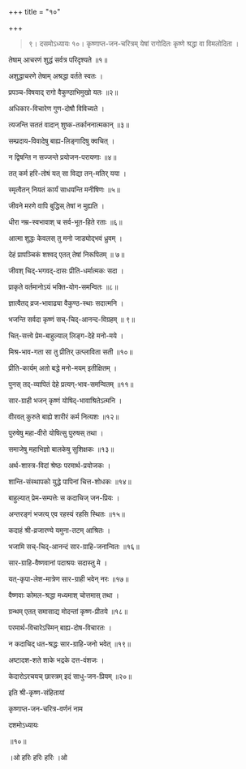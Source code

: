 +++
title = "१०"

+++
> ९। 
दसमोऽध्यायः
> १०। 
कृष्णाप्त-जन-चरित्रम्
येषां रागोदितः कृष्णे श्रद्धा वा विमलोदिता ।

तेषाम् आचरणं शुद्धं सर्वत्र परिदृश्यते ॥१॥

अशुद्धाचरणे तेषाम् अश्रद्धा वर्तते स्वतः ।

प्रपञ्च-विषयाद् रागो वैकुण्ठाभिमुखो यतः ॥२॥

अधिकार-विचारेण गुण-दोषौ विविच्यते ।

त्यजन्ति सततं वादान् शुष्क-तर्काननात्मकान् ॥३॥

सम्प्रदाय-विवादेषु बाह्य-लिङ्गादिषु क्वचित् ।

न द्विषन्ति न सज्जन्ते प्रयोजन-परायणाः ॥४॥

तत् कर्म हरि-तोषं यत् सा विद्या तन्-मतिर् यया ।

स्मृत्वैतन् नियतं कार्यं साधयन्ति मनीषिणः ॥५॥

जीवने मरणे वापि बुद्धिस् तेषां न मुह्यति ।

धीरा नम्र-स्वभावाश् च सर्व-भूत-हिते रताः ॥६॥

आत्मा शुद्धः केवलस् तु मनो जाड्योद्भवं ध्रुवम् ।

देहं प्रापञ्चिकं शश्वद् एतत् तेषां निरूपितम् ॥ ७॥

जीवश् चिद्-भगवद्-दासः प्रीति-धर्मात्मकः सदा ।

प्राकृते वर्तमानोऽयं भक्ति-योग-समन्वितः ॥८॥

ज्ञात्वैतद् व्रज-भावाढ्या वैकुण्ठ-स्थाः सदात्मनि ।

भजन्ति सर्वदा कृष्णं सच्-चिद्-आनन्द-विग्रहम् ॥ ९॥

चित्-सत्त्वे प्रेम-बाहुल्याल् लिङ्ग-देहे मनो-मये ।

मिश्र-भाव-गता सा तु प्रीतिर् उत्प्लाविता सती ॥१०॥

प्रीति-कार्यम् अतो बद्धे मनो-मयम् इतीक्षितम् ।

पुनस् तद्-व्यापितं देहे प्रत्यग्-भाव-समन्वितम् ॥११॥

सार-ग्राही भजन् कृष्णं योषिद्-भावाश्रितेऽत्मनि ।

वीरवत् कुरुते बाह्ये शारीरं कर्म नित्यशः ॥१२॥

पुरुषेषु महा-वीरो योषित्सु पुरुषस् तथा ।

समाजेषु महाभिज्ञो बालकेषु सुशिक्षकः ॥१३॥

अर्थ-शास्त्र-विदां श्रेष्ठः परमार्थ-प्रयोजकः ।

शान्ति-संस्थापको युद्धे पापिनां चित्त-शोधकः ॥१४॥

बाहुल्यात् प्रेम-सम्पत्तेः स कदाचिज् जन-प्रियः ।

अन्तरङ्गं भजत्य् एव रहस्यं रहसि स्थितः ॥१५॥

कदाहं श्री-व्रजारण्ये यमुना-तटम् आश्रितः ।

भजामि सच्-चिद्-आनन्दं सार-ग्राहि-जनान्वितः ॥१६॥

सार-ग्राहि-वैष्णवानां पदाश्रयः सदास्तु मे ।

यत्-कृपा-लेश-मात्रेण सार-ग्राही भवेन् नरः ॥१७॥

वैष्णवाः कोमल-श्रद्धा मध्यमाश् चोत्तमास् तथा ।

ग्रन्थम् एतत् समासाद्य मोदन्तां कृष्ण-प्रीतये ॥१८॥

परमार्थ-विचारेऽस्मिन् बाह्य-दोष-विचारतः ।

न कदाचिद् धत-श्रद्धः सार-ग्राहि-जनो भवेत् ॥१९॥

अष्टादश-शते शाके भद्रके दत्त-वंशजः ।

केदारोऽरचयच् छास्त्रम् इदं साधु-जन-प्रियम् ॥२०॥

इति श्री-कृष्ण-संहितायां

कृष्णाप्त-जन-चरित्र-वर्णनं नाम

दशमोऽध्यायः

॥१०॥

।ओ हरिः हरिः हरिः ।ओ